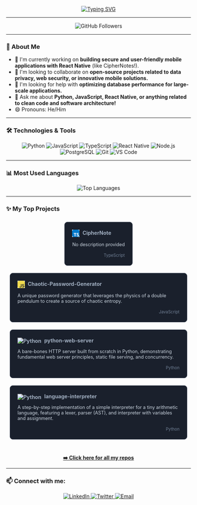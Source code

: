 <p align="center">
  <a href="https://git.io/typing-svg"><img src="https://readme-typing-svg.demolab.com?font=Playfair+Display&weight=600&size=22&pause=1000&color=F7F7F7&width=435&lines=Hey%2C+I%E2%80%99m+Natanael.;I+break+things+to+learn+how+to+fix+them.+;Coding+is+my+a+of+telling+stories.;Let%E2%80%99s+write+the+next+one+together." alt="Typing SVG" /></a>
</p>

---

<p align="center">
  <img src="https://img.shields.io/github/followers/DiegoNatanael?style=for-the-badge&logo=github&label=Followers&color=0891b2" alt="GitHub Followers" />
</p>

---

### 👋 About Me

* 🔭 I'm currently working on **building secure and user-friendly mobile applications with React Native** (like CipherNotes!).
* 👯 I'm looking to collaborate on **open-source projects related to data privacy, web security, or innovative mobile solutions.**
* 🤔 I'm looking for help with **optimizing database performance for large-scale applications.**
* 💬 Ask me about **Python, JavaScript, React Native, or anything related to clean code and software architecture!**
* 😄 Pronouns: He/Him

---

### 🛠️ Technologies & Tools

<p align="center">
  <img src="https://img.shields.io/badge/Python-3776AB?style=for-the-badge&logo=python&logoColor=white" alt="Python" />
  <img src="https://img.shields.io/badge/JavaScript-F7DF1E?style=for-the-badge&logo=javascript&logoColor=black" alt="JavaScript" />
  <img src="https://img.shields.io/badge/TypeScript-3178C6?style=for-the-badge&logo=typescript&logoColor=white" alt="TypeScript" />
  <img src="https://img.shields.io/badge/React_Native-61DAFB?style=for-the-badge&logo=react&logoColor=black" alt="React Native" />
  <img src="https://img.shields.io/badge/Node.js-339933?style=for-the-badge&logo=node.js&logoColor=white" alt="Node.js" />
  <img src="https://img.shields.io/badge/PostgreSQL-316192?style=for-the-badge&logo=postgresql&logoColor=white" alt="PostgreSQL" />
  <img src="https://img.shields.io/badge/GIT-E44C30?style=for-the-badge&logo=git&logoColor=white" alt="Git" />
  <img src="https://img.shields.io/badge/VS_Code-007ACC?style=for-the-badge&logo=visual-studio-code&logoColor=white" alt="VS Code" />
</p>

---

### 📊 Most Used Languages

<div align="center">
  <img src="https://github-readme-stats.vercel.app/api/top-langs/?username=DiegoNatanael&layout=compact&theme=tokyonight&hide_border=true" alt="Top Languages" />
</div>

---

### ✨ My Top Projects

<div style="display: grid; grid-template-columns: repeat(auto-fit, minmax(350px, 1fr)); gap: 20px; justify-items: center; padding: 10px;">

  <a href="https://github.com/DiegoNatanael/CipherNote" style="text-decoration: none; color: inherit;">
    <div style="background-color: #1a202c; border-radius: 8px; padding: 20px; height: 100%; box-sizing: border-box; display: flex; flex-direction: column; justify-content: space-between; border: 1px solid #2d3748;">
      <div>
        <h4 style="margin-top: 0; margin-bottom: 10px; color: #a0aec0;"><img src="https://raw.githubusercontent.com/tandpfun/skill-icons/main/icons/TypeScript.svg" alt="TypeScript" width="20" height="20" style="vertical-align: middle; margin-right: 8px;">CipherNote</h4>
        <p style="font-size: 0.9em; color: #cbd5e0; margin-bottom: 15px;">No description provided</p>
      </div>
      <div style="text-align: right; font-size: 0.8em; color: #718096;">
        <span>TypeScript</span>
      </div>
    </div>
  </a>

  <a href="https://github.com/DiegoNatanael/Chaotic-Password-Generator" style="text-decoration: none; color: inherit;">
    <div style="background-color: #1a202c; border-radius: 8px; padding: 20px; height: 100%; box-sizing: border-box; display: flex; flex-direction: column; justify-content: space-between; border: 1px solid #2d3748;">
      <div>
        <h4 style="margin-top: 0; margin-bottom: 10px; color: #a0aec0;"><img src="https://raw.githubusercontent.com/tandpfun/skill-icons/main/icons/JavaScript.svg" alt="JavaScript" width="20" height="20" style="vertical-align: middle; margin-right: 8px;">Chaotic-Password-Generator</h4>
        <p style="font-size: 0.9em; color: #cbd5e0; margin-bottom: 15px;">A unique password generator that leverages the physics of a double pendulum to create a source of chaotic entropy.</p>
      </div>
      <div style="text-align: right; font-size: 0.8em; color: #718096;">
        <span>JavaScript</span>
      </div>
    </div>
  </a>

  <a href="https://github.com/DiegoNatanael/python-web-server" style="text-decoration: none; color: inherit;">
    <div style="background-color: #1a202c; border-radius: 8px; padding: 20px; height: 100%; box-sizing: border-box; display: flex; flex-direction: column; justify-content: space-between; border: 1px solid #2d3748;">
      <div>
        <h4 style="margin-top: 0; margin-bottom: 10px; color: #a0aec0;"><img src="https://raw.githubusercontent.com/tandpfun/skill-icons/main/icons/Python.svg" alt="Python" width="20" height="20" style="vertical-align: middle; margin-right: 8px;">python-web-server</h4>
        <p style="font-size: 0.9em; color: #cbd5e0; margin-bottom: 15px;">A bare-bones HTTP server built from scratch in Python, demonstrating fundamental web server principles, static file serving, and concurrency.</p>
      </div>
      <div style="text-align: right; font-size: 0.8em; color: #718096;">
        <span>Python</span>
      </div>
    </div>
  </a>

  <a href="https://github.com/DiegoNatanael/language-interpreter" style="text-decoration: none; color: inherit;">
    <div style="background-color: #1a202c; border-radius: 8px; padding: 20px; height: 100%; box-sizing: border-box; display: flex; flex-direction: column; justify-content: space-between; border: 1px solid #2d3748;">
      <div>
        <h4 style="margin-top: 0; margin-bottom: 10px; color: #a0aec0;"><img src="https://raw.githubusercontent.com/tandpfun/skill-icons/main/icons/Python.svg" alt="Python" width="20" height="20" style="vertical-align: middle; margin-right: 8px;">language-interpreter</h4>
        <p style="font-size: 0.9em; color: #cbd5e0; margin-bottom: 15px;">A step-by-step implementation of a simple interpreter for a tiny arithmetic language, featuring a lexer, parser (AST), and interpreter with variables and assignment.</p>
      </div>
      <div style="text-align: right; font-size: 0.8em; color: #718096;">
        <span>Python</span>
      </div>
    </div>
  </a>

</div>

<p align="center" style="margin-top: 30px;">
  <a href="https://github.com/DiegoNatanael?tab=repositories">
    <b>➡️ Click here for all my repos</b>
  </a>
</p>

---

### 📫 Connect with me:

<p align="center">
  <a href="YOUR_LINKEDIN_PROFILE_URL">
    <img src="https://img.shields.io/badge/LinkedIn-0077B5?style=for-the-badge&logo=linkedin&logoColor=white" alt="LinkedIn" />
  </a>
  <a href="YOUR_TWITTER_PROFILE_URL">
    <img src="https://img.shields.io/badge/Twitter-1DA1F2?style=for-the-badge&logo=twitter&logoColor=white" alt="Twitter" />
  </a>
  <a href="mailto:your.email@example.com">
    <img src="https://img.shields.io/badge/Email-D14836?style=for-the-badge&logo=gmail&logoColor=white" alt="Email" />
  </a>
</p>
